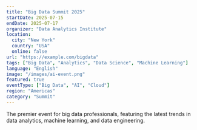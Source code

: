 ```yaml
---
title: "Big Data Summit 2025"
startDate: 2025-07-15
endDate: 2025-07-17
organizer: "Data Analytics Institute"
location:
  city: "New York"
  country: "USA"
  online: false
url: "https://example.com/bigdata"
tags: ["Big Data", "Analytics", "Data Science", "Machine Learning"]
language: "English"
image: "/images/ai-event.png"
featured: true
eventType: ["Big Data", "AI", "Cloud"]
region: "Americas"
category: "Summit"
---
```


The premier event for big data professionals, featuring the latest trends in data analytics, machine learning, and data engineering.